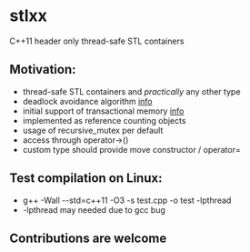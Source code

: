 stlxx
=====
C++11 header only thread-safe STL containers

Motivation:
-----------
  * thread-safe STL containers and *practically* any other type
  * deadlock avoidance algorithm [info](http://en.cppreference.com/w/cpp/thread/lock)
  * initial support of transactional memory [info](http://en.cppreference.com/w/cpp/language/transactional_memory)
  * implemented as reference counting objects
  * usage of recursive_mutex per default
  * access through operator->()
  * custom type should provide move constructor / operator=

Test compilation on Linux:
--------------------------
  * g++ -Wall --std=c++11 -O3 -s test.cpp -o test -lpthread
  * -lpthread may needed due to gcc bug

Contributions are welcome
-------------------------
